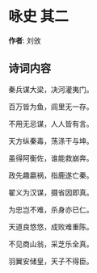 # 咏史  其二

**作者**: 刘攽

## 诗词内容

秦兵谋大梁，决河灌夷门。

百万皆为鱼，闾里无一存。

不用无忌谋，人人皆有言。

天方纵秦毒，荡涤干与坤。

虽得阿衡佐，谁能救崩奔。

政先趣嬴祸，指鹿遂亡秦。

翟义为汉谋，摄省因即真。

为忠岂不难，杀身亦已仁。

天道良悠悠，成败难重陈。

不见商山翁，采芝乐全真。

羽翼安储皇，天子不得臣。

